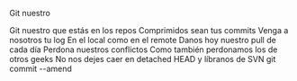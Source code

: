 Git nuestro

Git nuestro que estás en los repos Comprimidos sean tus commits Venga a nosotros tu log
En el local como en el remote Danos hoy nuestro pull de cada día Perdona nuestros conflictos
Como también perdonamos los de otros geeks No nos dejes caer en detached HEAD
y líbranos de SVN git commit --amend

